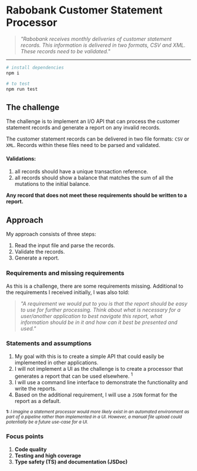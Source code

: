 # Rabobank Customer Statement Processor

> _"Rabobank receives monthly deliveries of customer statement records. This
> information is delivered in two formats, CSV and XML. These records need to be
> validated."_

---

```sh
# install dependencies
npm i

# to test
npm run test
```

## The challenge

The challenge is to implement an I/O API that can process the customer statement
records and generate a report on any invalid records.

The customer statement records can be delivered in two file formats: `CSV` or
`XML`. Records within these files need to be parsed and validated.

#### Validations:

1. all records should have a unique transaction reference.
2. all records should show a balance that matches the sum of all the mutations
   to the initial balance.

**Any record that does not meet these requirements should be written to a
report.**

## Approach

My approach consists of three steps:

1. Read the input file and parse the records.
2. Validate the records.
3. Generate a report.

### Requirements and missing requirements

As this is a challenge, there are some requirements missing. Additional to the
requirements I received initially, I was also told:

> _"A requirement we would put to you is that the report should be easy to use
> for further processing. Think about what is necessary for a user/another
> application to best navigate this report, what information should be in it and
> how can it best be presented and used."_

### Statements and assumptions

1. My goal with this is to create a simple API that could easily be implemented
   in other applications.
2. I will not implement a UI as the challenge is to create a processor that
   generates a report that can be used elsewhere. <sup>1</sup>
3. I will use a command line interface to demonstrate the functionality and
   write the reports.
4. Based on the additional requirement, I will use a `JSON` format for the
   report as a default.

<sup>**1:** _I imagine a statement processor would more likely exist in an
automated environment as part of a pipeline rather than implemented in a UI.
However, a manual file upload could potentially be a future use-case for a
UI._</sup>

### Focus points

1. **Code quality**
2. **Testing and high coverage**
3. **Type safety (TS) and documentation (JSDoc)**
